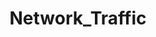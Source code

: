 ---
title: Network_Traffic
layout: tag
author_profile: false
taxonomy: Network_Traffic
permalink: /detections/network_traffic/
sidebar:
  nav: "detections"
---